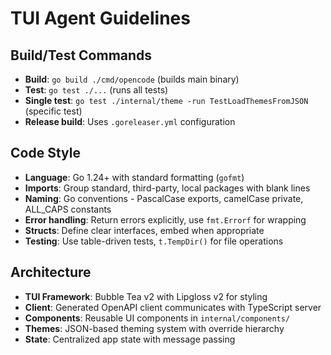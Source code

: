 # TUI Agent Guidelines

## Build/Test Commands

- **Build**: `go build ./cmd/opencode` (builds main binary)
- **Test**: `go test ./...` (runs all tests)
- **Single test**: `go test ./internal/theme -run TestLoadThemesFromJSON` (specific test)
- **Release build**: Uses `.goreleaser.yml` configuration

## Code Style

- **Language**: Go 1.24+ with standard formatting (`gofmt`)
- **Imports**: Group standard, third-party, local packages with blank lines
- **Naming**: Go conventions - PascalCase exports, camelCase private, ALL_CAPS constants
- **Error handling**: Return errors explicitly, use `fmt.Errorf` for wrapping
- **Structs**: Define clear interfaces, embed when appropriate
- **Testing**: Use table-driven tests, `t.TempDir()` for file operations

## Architecture

- **TUI Framework**: Bubble Tea v2 with Lipgloss v2 for styling
- **Client**: Generated OpenAPI client communicates with TypeScript server
- **Components**: Reusable UI components in `internal/components/`
- **Themes**: JSON-based theming system with override hierarchy
- **State**: Centralized app state with message passing
